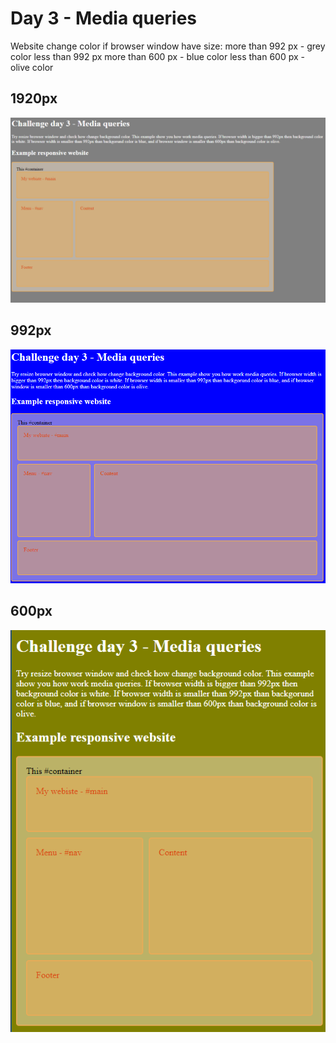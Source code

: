 # Day 3 - Media queries

Website change color if browser window have size:
more than 992 px - grey color
less than 992 px more than 600 px - blue color
less than 600 px - olive color

## 1920px

![1920px](/1920px.PNG)

## 992px

![992px](/992px.PNG)

## 600px

![600px](/600px.PNG)